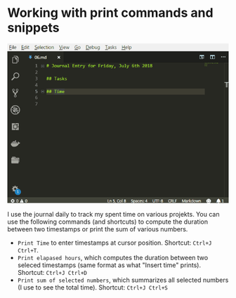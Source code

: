 # Working with print commands and snippets

![Screen Capture](./printCommands.gif)

I use the journal daily to track my spent time on various projekts. You can use the following commands (and shortcuts) to compute the duration between two timestamps or print the sum of various numbers. 

* `Print Time` to enter timestamps at cursor position. Shortcut: `Ctrl+J Ctrl+T`. 
* `Print elapased hours`, which computes the duration between two seleced timestamps (same format as what "Insert time" prints). Shortcut: `Ctrl+J Ctrl+D`
* `Print sum of selected numbers`, which summarizes all selected numbers (I use to see the total time). Shortcut: `Ctrl+J Ctrl+S`